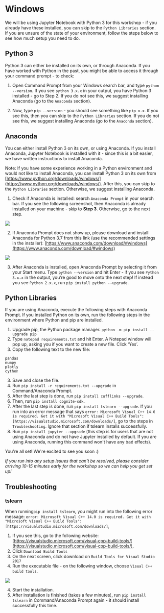 # Windows

  

We will be using Jupyter Notebook with Python 3 for this workshop - if you already have these installed, you can skip to the `Python Libraries` section. If you are unsure of the state of your environment, follow the steps below to see how much setup you need to do.

  

## Python 3

Python 3 can either be installed on its own, or through Anaconda. If you have worked with Python in the past, you might be able to access it through your command prompt - to check:

1.  Open Command Prompt from your Windows search bar, and type `python --version`. If you see `python 3.x.x` in your output, you have Python 3 installed - go to Step 2. If you do not see this, we suggest installing Anaconda (go to the `Anaconda` section).
    
2.  Now, type `pip --version` - you should see something like `pip x.x`. If you see this, then you can skip to the `Python Libraries` section. If you do not see this, we suggest installing Anaconda (go to the `Anaconda` section).
    

  

## Anaconda

You can either install Python 3 on its own, or using Anaconda. If you install Anaconda, Jupyter Notebook is installed with it - since this is a bit easier, we have written instructions to install Anaconda.

Note: If you have some experience working in a Python environment and would not like to install Anaconda, you can install Python 3 on its own from [https://www.python.org/downloads/windows/](https://www.python.org/downloads/windows/). After this, you can skip to the `Python Libraries` section. Otherwise, we suggest installing Anaconda.

1.  Check if Anaconda is installed: search `Anaconda Prompt` in your search bar. If you see the following screenshot, then Anaconda is already installed on your machine - skip to **Step 3**. Otherwise, go to the next step.
    

![](https://lh3.googleusercontent.com/wnU3gOIvpdyvMfUVclTagQvan5J34JpBtedVkP1Ogt2PZ6SHwDqdkwqBqy6zOPBg7wL2evNRL5tzEHQ4v8DKGTjtS7g3x1MKEedrGiMw9KZ6Vs5fQtCoXtCbc-urIsEs5IPf3RWz)

  

2. If Anaconda Prompt does not show up, please download and install Anaconda for Python 3.7 from this link (use the recommended settings in the installer): [https://www.anaconda.com/download/#windows](https://www.anaconda.com/download/#windows)

![](https://lh6.googleusercontent.com/ZArXWRrWPBVu9eal-FeFRK2EtDAKgAIz_37voXQH56-KypeaXc13YGH1X59xYmRVItgUhGg4xvKZklBa9NUC_GENFo6Qt_DBfhYQKgH18fh1fSPi_juCjEAsnFJstX1Ut2GkzCTx)

3. After Anaconda is installed, open Anaconda Prompt by selecting it from your Start menu. Type `python --version` and hit Enter - if you see `Python 3.x.x` in the output, you’re good to move onto the next step! If instead you see `Python 2.x.x`, run `pip install python --upgrade`.

## Python Libraries
If you are using Anaconda, execute the following steps with Anaconda Prompt. If you installed Python on its own, run the following steps in the environment where Python and pip are installed.

1.  Upgrade pip, the Python package manager. `python -m pip install --upgrade pip`
2.  Type `notepad requirements.txt` and hit Enter. A Notepad window will pop up, asking you if you want to create a new file. Click ‘Yes’.
3.  Copy the following text to the new file:
```
pandas
numpy
plotly
cython
```
3. Save and close the file.
4. Run `pip install -r requirements.txt --upgrade` in Command/Anaconda Prompt.
5. After the last step is done, run `pip install cufflinks --upgrade`.
6. Then, run `pip install cognite-sdk`.
7. After the last step is done, run `pip install tslearn --upgrade`. If you run into an error message that says `error: Microsoft Visual C++ 14.0 is required. Get it with "Microsoft Visual C++ Build Tools": [https://visualstudio.microsoft.com/downloads/]`, go to the steps in `Troubleshooting`. Ignore that section if tslearn installs successfully.
8. Run `pip install jupyter --upgrade` (this step is for users that are not using Anaconda and do not have Jupyter installed by default. If you are using Anaconda, running this command won't have any bad effects).

You're all set! We're excited to see you soon :)

_If you run into any setup issues that can’t be resolved, please consider arriving 10-15 minutes early for the workshop so we can help you get set up!_


## Troubleshooting

### tslearn
When running`pip install tslearn`, you might run into the following error message: `error: Microsoft Visual C++ 14.0 is required. Get it with "Microsoft Visual C++ Build Tools": [https://visualstudio.microsoft.com/downloads/]`,

1.  If you see this, go to the following website: [https://visualstudio.microsoft.com/visual-cpp-build-tools/](https://visualstudio.microsoft.com/visual-cpp-build-tools/).
2. Click `Download Build Tools`
3. On the next screen, click download on `Build Tools for Visual Studio 2017`
4.  Run the executable file - on the following window, choose `Visual C++ build tools`.

![](https://lh5.googleusercontent.com/tM1rWFL1EbkBmJWip73eeE4YUkTKuqJk_5AzdDb3oAcetK9TjdiGuIuqbUeIL45NobvpCykjaqxjs3EQ5Bvyg2dtem_3pP8ALvvzFCGYwTPhUZY3lXTruDOZx_AwuQFSV70MyRqn)

4. Start the installation.
5. After installation is finished (takes a few minutes), run `pip install tslearn` in Command/Anaconda Prompt again - it should install successfully this time.
